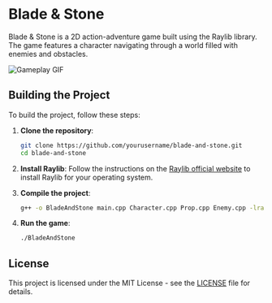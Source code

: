 # Blade & Stone

Blade & Stone is a 2D action-adventure game built using the Raylib library. The game features a character navigating through a world filled with enemies and obstacles.

![Gameplay GIF](path/to/your/gameplay.gif)

## Building the Project

To build the project, follow these steps:

1. **Clone the repository**:
    ```sh
    git clone https://github.com/yourusername/blade-and-stone.git
    cd blade-and-stone
    ```

2. **Install Raylib**:
    Follow the instructions on the [Raylib official website](https://www.raylib.com/) to install Raylib for your operating system.

3. **Compile the project**:
    ```sh
    g++ -o BladeAndStone main.cpp Character.cpp Prop.cpp Enemy.cpp -lraylib -lGL -lm -lpthread -ldl -lrt -lX11
    ```

4. **Run the game**:
    ```sh
    ./BladeAndStone
    ```


## License

This project is licensed under the MIT License - see the [LICENSE](LICENSE) file for details.
